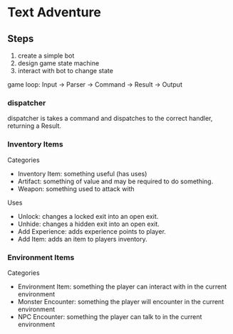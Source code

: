 # Text Adventure

## Steps

1. create a simple bot
2. design game state machine
3. interact with bot to change state

game loop:
Input -> Parser -> Command -> Result -> Output

### dispatcher

dispatcher is takes a command and dispatches to the correct handler, returning a Result.

### Inventory Items

Categories

- Inventory Item: something useful (has uses)
- Artifact: something of value and may be required to do something.
- Weapon: something used to attack with

Uses

- Unlock: changes a locked exit into an open exit.
- Unhide: changes a hidden exit into an open exit.
- Add Experience: adds experience points to player.
- Add Item: adds an item to players inventory.

### Environment Items

Categories

- Environment Item: something the player can interact with in the current environment
- Monster Encounter: something the player will encounter in the current environment
- NPC Encounter: something the player can talk to in the current environment
